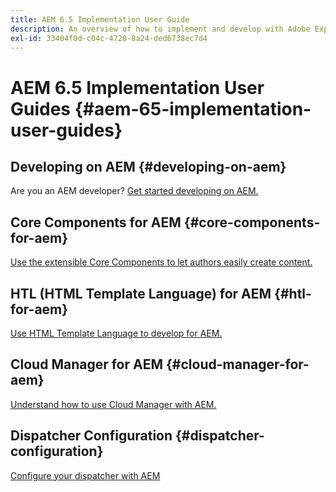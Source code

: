 ```yaml
---
title: AEM 6.5 Implementation User Guide
description: An overview of how to implement and develop with Adobe Experience Manager 6.5.
exl-id: 33404f0d-c04c-4720-8a24-ded6738ec7d4
---
```

# AEM 6.5 Implementation User Guides {#aem-65-implementation-user-guides}

## Developing on AEM {#developing-on-aem}

Are you an AEM developer? [Get started developing on AEM.](/help/sites-developing/home.md)

## Core Components for AEM {#core-components-for-aem}

[Use the extensible Core Components to let authors easily create content.](https://experienceleague.adobe.com/docs/experience-manager-core-components/using/introduction.html)

## HTL (HTML Template Language) for AEM {#htl-for-aem}

[Use HTML Template Language to develop for AEM.](https://experienceleague.adobe.com/docs/experience-manager-htl/content/overview.html)

## Cloud Manager for AEM {#cloud-manager-for-aem}

[Understand how to use Cloud Manager with AEM.](https://experienceleague.adobe.com/docs/experience-manager-cloud-manager/content/introduction.html)

## Dispatcher Configuration {#dispatcher-configuration}

[Configure your dispatcher with AEM](https://experienceleague.adobe.com/docs/experience-manager-dispatcher/using/dispatcher.html)

